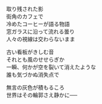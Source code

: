 取り残された影  
街角のカフェで   
冷めたコーヒーが語る物語  
窓ガラスに沿って流れる曇り  
人々の視線は交わらないまま  

古い看板がきしむ音  
それとも風のせせらぎか  
一瞬、何かが空を裂いて消えたような  
誰も気づかぬ消失点で  

無言の灰色が積もるころ  
世界はその輪郭さえ静かに──